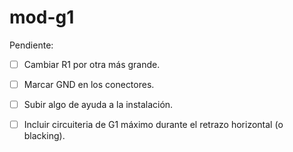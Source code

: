 # mod-g1

Pendiente:

- [ ] Cambiar R1 por otra más grande.
- [ ] Marcar GND en los conectores.
- [ ] Subir algo de ayuda a la instalación.
- [ ] Incluir circuiteria de G1 máximo durante el retrazo horizontal (o blacking).

